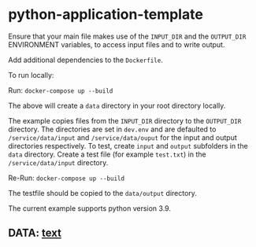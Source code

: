 # python-application-template

Ensure that your main file makes use of the `INPUT_DIR` and the `OUTPUT_DIR` ENVIRONMENT variables, to access input files and to write output.

Add additional dependencies to the `Dockerfile`.

To run locally:

Run: `docker-compose up --build`

The above will create a `data` directory in your root directory locally.

The example copies files from the `INPUT_DIR` directory to the `OUTPUT_DIR` directory. The directories are set in `dev.env` and are defaulted to `/service/data/input` and `/service/data/ouput` for the input and output directories respectively.
To test, create `input` and `output` subfolders in the `data` directory. Create a test file (for example `test.txt`) in the `/service/data/input` directory. 

Re-Run: `docker-compose up --build`

The testfile should be copied to the `data/output` directory.

The current example supports python version 3.9.


## DATA: [text](https://www.dropbox.com/scl/fo/6qmsj8myf6trmh02ws7h5/AL4mzQF0CS936FjV9oR8a2M?rlkey=4anw6u45r0azwtehw831pszh4&dl=0)
